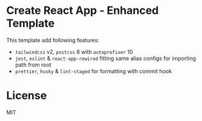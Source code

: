 # Create React App - Enhanced Template

This template add following features:

* `tailwindcss` v2,    `postcss` 8 with `autoprefixer` 10
* `jest`,    `eslint` & `react-app-rewired` fitting same alias configs for importing path from root
* `prettier`,  `husky` & `lint-staged` for formatting with commit hook

# License

MIT
